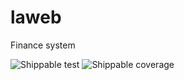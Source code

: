 # laweb
Finance system

![Shippable test](https://api.shippable.com/projects/58617695f6c7101000c2fb9c/badge?branch=master)
![Shippable coverage](https://api.shippable.com/projects/58617695f6c7101000c2fb9c/coverageBadge?branch=master)
